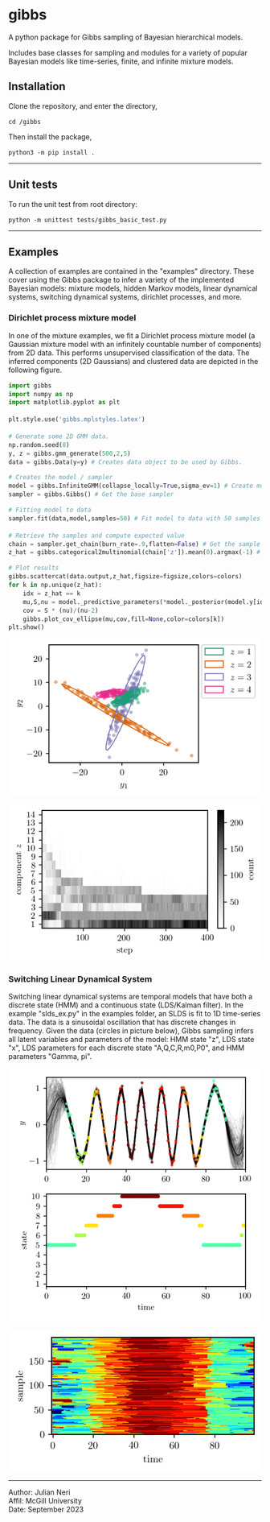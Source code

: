 # gibbs

A python package for Gibbs sampling of Bayesian hierarchical models.

Includes base classes for sampling and modules for a variety of popular Bayesian models like time-series, finite, and infinite mixture models.

## Installation

Clone the repository, and enter the directory,
```console
cd /gibbs
```
Then install the package,
```console
python3 -m pip install .
```

---
## Unit tests
To run the unit test from root directory:

```console 
python -m unittest tests/gibbs_basic_test.py
```

---
## Examples
A collection of examples are contained in the "examples" directory. These cover using the Gibbs package to infer a variety of the implemented Bayesian models: mixture models, hidden Markov models, linear dynamical systems, switching dynamical systems, dirichlet processes, and more.

### Dirichlet process mixture model
In one of the mixture examples, we fit a Dirichlet process mixture model (a Gaussian mixture model with an infinitely countable number of components) from 2D data. This performs unsupervised classification of the data. The inferred components (2D Gaussians) and clustered data are depicted in the following figure.

```python
import gibbs
import numpy as np
import matplotlib.pyplot as plt

plt.style.use('gibbs.mplstyles.latex')

# Generate some 2D GMM data.
np.random.seed(8)
y, z = gibbs.gmm_generate(500,2,5)  
data = gibbs.Data(y=y) # Creates data object to be used by Gibbs.

```

<!-- ```python
# Plot the data
figsize=(3,2.5)
colors = gibbs.get_colors()
data.plot()
gibbs.scattercat(data.output,z,figsize=figsize,colors=colors)
plt.show()

``` -->

```python
# Creates the model / sampler
model = gibbs.InfiniteGMM(collapse_locally=True,sigma_ev=1) # Create model
sampler = gibbs.Gibbs() # Get the base sampler

```

```python
# Fitting model to data
sampler.fit(data,model,samples=50) # Fit model to data with 50 samples

# Retrieve the samples and compute expected value
chain = sampler.get_chain(burn_rate=.9,flatten=False) # Get the sample chain
z_hat = gibbs.categorical2multinomial(chain['z']).mean(0).argmax(-1) # Compute expected value

```

```python
# Plot results
gibbs.scattercat(data.output,z_hat,figsize=figsize,colors=colors)
for k in np.unique(z_hat):
    idx = z_hat == k
    mu,S,nu = model._predictive_parameters(*model._posterior(model.y[idx],*model.theta))
    cov = S * (nu)/(nu-2)
    gibbs.plot_cov_ellipse(mu,cov,fill=None,color=colors[k])
plt.show()
```


![DP mixture model.](https://github.com/jundsp/gibbs/blob/main/examples/mixtures/imgs/gmm_dirichlet_process.png?raw=true)

![DP mixture model, component chain.](https://github.com/jundsp/gibbs/blob/main/examples/mixtures/imgs/gmm_dirichlet_process_chain.png?raw=true)


### Switching Linear Dynamical System

Switching linear dynamical systems are temporal models that have both a discrete state (HMM) and a continuous state (LDS/Kalman filter).
In the example "slds_ex.py" in the examples folder, an SLDS is fit to 1D time-series data.
The data is a sinusoidal oscillation that has discrete changes in frequency.
Given the data (circles in picture below), Gibbs sampling infers all latent variables and parameters of the model: HMM state "z", LDS state "x", LDS parameters for each discrete state "A,Q,C,R,m0,P0", and HMM parameters "Gamma, pi".

![SLDS.](https://github.com/jundsp/gibbs/blob/main/examples/slds/imgs/slds_ex.png?raw=true)


![SLDS sample chain for the discrete state.](https://github.com/jundsp/gibbs/blob/main/examples/slds/imgs/slds_ex_chain.png?raw=true)

---
Author: Julian Neri  
Affil: McGill University  
Date: September 2023

